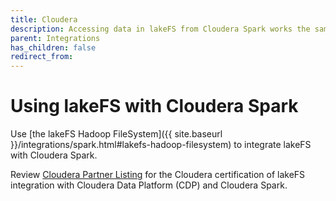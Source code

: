 ```yaml
---
title: Cloudera
description: Accessing data in lakeFS from Cloudera Spark works the same as accessing S3 data from Apache Spark.
parent: Integrations
has_children: false
redirect_from: 
---
```


# Using lakeFS with Cloudera Spark

Use [the lakeFS Hadoop FileSystem]({{ site.baseurl }}/integrations/spark.html#lakefs-hadoop-filesystem) to integrate lakeFS with Cloudera Spark.

Review [Cloudera Partner Listing](https://www.cloudera.com/partners/partners-listing.html?q=lakefs) for the Cloudera certification of lakeFS integration with Cloudera Data Platform (CDP) and Cloudera Spark.
